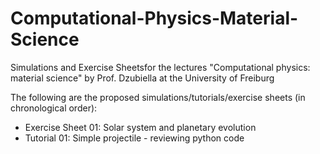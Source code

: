 # Computational-Physics-Material-Science
Simulations and Exercise Sheetsfor the lectures "Computational physics: material science" by Prof. Dzubiella at the University of Freiburg

The following are the proposed simulations/tutorials/exercise sheets (in chronological order):

- Exercise Sheet 01: Solar system and planetary evolution
- Tutorial 01: Simple projectile - reviewing python code

